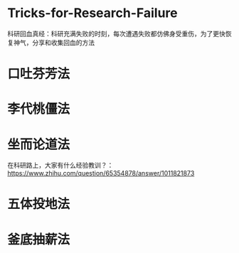 # Tricks-for-Research-Failure
科研回血真经：科研充满失败的时刻，每次遭遇失败都仿佛身受重伤，为了更快恢复神气，分享和收集回血的方法

# 口吐芬芳法

# 李代桃僵法

# 坐而论道法

在科研路上，大家有什么经验教训？：https://www.zhihu.com/question/65354878/answer/1011821873

# 五体投地法

# 釜底抽薪法
